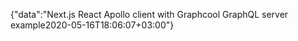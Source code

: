 {"data":"Next.js React Apollo client with Graphcool GraphQL server example2020-05-16T18:06:07+03:00"}
